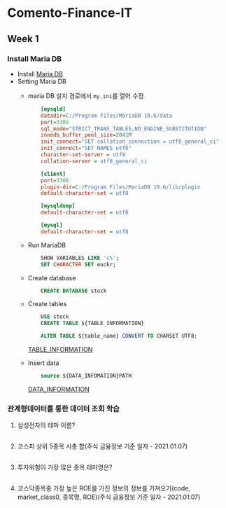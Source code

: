 # Comento-Finance-IT

## Week 1
### Install Maria DB
- Install [Maria DB](https://mariadb.org/download/)
- Setting Maria DB
  - maria DB 설치 경로에서 `my.ini`를 열어 수정
    ```ini
        [mysqld]
        datadir=C:/Program Files/MariaDB 10.6/data
        port=3306
        sql_mode="STRICT_TRANS_TABLES,NO_ENGINE_SUBSTITUTION"
        innodb_buffer_pool_size=2041M
        init_connect="SET collation_connection = utf8_general_ci" 
        init_connect="SET NAMES utf8" 
        character-set-server = utf8
        collation-server = utf8_general_ci

        [client]
        port=3306
        plugin-dir=C:/Program Files/MariaDB 10.6/lib/plugin
        default-character-set = utf8

        [mysqldump]
        default-character-set = utf8

        [mysql]
        default-character-set = utf8
    ```

  - Run MariaDB
    ```sql
        SHOW VARIABLES LIKE 'c%';
        SET CHARACTER SET euckr;
    ```
  - Create database
    ```sql
        CREATE DATABASE stock
    ```
  - Create tables
    ```sql
        USE stock
        CREATE TABLE ${TABLE_INFORMATION}

        ALTER TABLE ${table_name} CONVERT TO CHARSET UTF8;
    ```
      [TABLE_INFORMATION](https://github.com/britko/Comento-Finance-IT/tree/master/Week%201/1%EC%A3%BC%EC%B0%A8%20%EA%B3%BC%EC%A0%9C%20%EC%82%AC%EC%A0%84%20%EC%84%A4%EC%A0%95%20%EB%82%B4%EC%9A%A9(%ED%85%8C%EC%9D%B4%EB%B8%94)/%ED%85%8C%EC%9D%B4%EB%B8%94%20%EC%A0%95%EB%B3%B4)
  - Insert data
    ```sql
        source ${DATA_INFOMATION}PATH
    ```
      [DATA_INFORMATION](https://github.com/britko/Comento-Finance-IT/tree/master/Week%201/1%EC%A3%BC%EC%B0%A8%20%EA%B3%BC%EC%A0%9C%20%EC%82%AC%EC%A0%84%20%EC%84%A4%EC%A0%95%20%EB%82%B4%EC%9A%A9(%ED%85%8C%EC%9D%B4%EB%B8%94)/%EB%8D%B0%EC%9D%B4%ED%84%B0%EC%A0%95%EB%B3%B4)

### 관계형데이터를 통한 데이터 조회 학습
1. 삼성전자의 테마 이름?
    ```sql

    ```
2. 코스피 상위 5종목 시총 합(주식 금융정보 기준 일자 - 2021.01.07)
    ```sql

    ```
3. 투자위험이 가장 많은 종목 테마명은?
    ```sql

    ```
4. 코스닥종목중 가장 높은 ROE를 가진 정보의 정보를 가져오기(code, market_class0, 종목명, ROE)(주식 금융정보 기준 일자 - 2021.01.07)
    ```sql

    ```